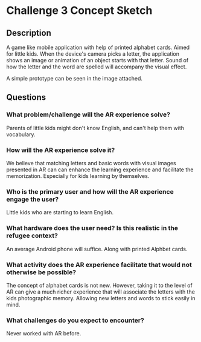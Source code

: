 # Challenge 3 Concept Sketch

## Description

A game like mobile application with help of printed alphabet cards. Aimed for little kids. When the device's camera picks a letter, the application shows an image or animation of an object starts with that letter. Sound of how the letter and the word are spelled will accompany the visual effect.

A simple prototype can be seen in the image attached.

## Questions

### What problem/challenge will the AR experience solve?

Parents of little kids might don't know English, and can't help them with vocabulary.


### How will the AR experience solve it?

We believe that matching letters and basic words with visual images presented in AR can can  enhance the learning experience and facilitate the memorization. Especially for kids learning by themselves.

### Who is the primary user and how will the AR experience engage the user?

Little kids who are starting to learn English.

### What hardware does the user need? Is this realistic in the refugee context?

An average Android phone will suffice. Along with printed Alphbet cards.


### What activity does the AR experience facilitate that would not otherwise be possible?

The concept of alphabet cards is not new. However, taking it to the level of AR can give a much richer experience that will associate the letters with the kids photographic memory. Allowing new letters and words to stick easily in mind.

### What challenges do you expect to encounter?

Never worked with AR before.
